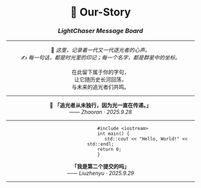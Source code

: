 <div align="center">

# 🌌 Our-Story  
### *LightChaser Message Board*  

---

💫 *这里，记录着一代又一代逐光者的心声。*  
✍️ *每一句话，都是时光里的印记；每一个名字，都是群星中的坐标。*  

在此留下属于你的字句，  
让它随历史长河回荡，  
与未来的追光者们共鸣。  

---

🌟 **「追光者从未独行，因为光一直在传递。」**  
  —— *Zhaoran · 2025.9.28*  

---

```
                                  #include <iostream>                                   
                                  int main() {                                          
                                  std::cout << "Hello, World!" << std::endl;
                                  return 0;                                 
                                  }                                                     
```

**「我是第二个提交的吗」**     
—— *Liuzhenyu · 2025.9.29*  

---
